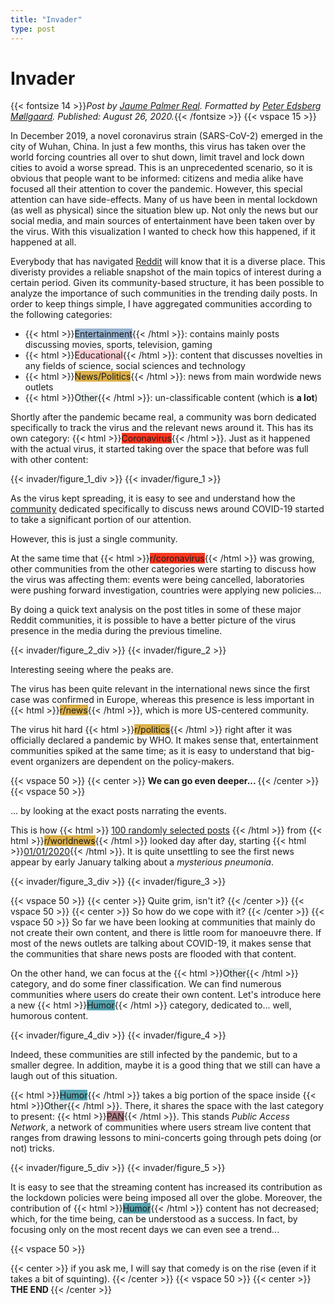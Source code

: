 ```yaml
---
title: "Invader"
type: post
---
```

# **Invader**
{{< fontsize 14 >}}*Post by [Jaume Palmer Real](mailto:jpre@dtu.dk). Formatted by [Peter Edsberg Møllgaard](mailto:petem@dtu.dk). Published: August 26, 2020.*{{< /fontsize >}}
{{< vspace 15 >}}

In December 2019, a novel coronavirus strain (SARS-CoV-2) emerged in the city of Wuhan, China. In just a few months, this virus has taken over the world forcing countries all over to shut down, limit travel and lock down cities to avoid a worse spread.
This is an unprecedented scenario, so it is obvious that people want to be informed: citizens and media alike have focused all their attention to cover the pandemic. However, this special attention can have side-effects. Many of us have been in mental lockdown (as well as physical) since the situation blew up. Not only the news but our social media, and main sources of entertainment have been taken over by the virus. With this visualization I wanted to check how this happened, if it happened at all.

Everybody that has navigated [Reddit](http://www.reddit.com/r/all) will know that it is a diverse place. This diveristy provides a reliable snapshot of the main topics of interest during a certain period. Given its community-based structure, it has been possible to analyze the importance of such communities in the trending daily posts.
In order to keep things simple, I have aggregated communities according to the following categories:

* {{< html >}}<span style="background-color:#97B3D0">Entertainment</span>{{< /html >}}: contains mainly posts discussing movies, sports, television, gaming
* {{< html >}}<span style="background-color:#ffd1d7">Educational</span>{{< /html >}}: content that discusses novelties in any fields of science, social sciences and technology
* {{< html >}}<span style="background-color:#DBB04A">News/Politics</span>{{< /html >}}: news from main wordwide news outlets
* {{< html >}}<span style="background-color:#e6eeee">Other</span>{{< /html >}}: un-classificable content (which is **a lot**)   

Shortly after the pandemic became real, a community was born dedicated specifically to track the virus and the relevant news around it. This has its own category: {{< html >}}<span style="background-color:#F93822">Coronavirus</span>{{< /html >}}. Just as it happened with the actual virus, it started taking over the space that before was full with other content:

{{< invader/figure_1_div >}}
{{< invader/figure_1 >}}

As the virus kept spreading, it is easy to see and understand how the [community](https://www.reddit.com/r/Coronavirus/) dedicated specifically to discuss news around COVID-19 started to take a significant portion of our attention.

However, this is just a single community.

At the same time that {{< html >}}<span style="background-color:#F93822">r/coronavirus</span>{{< /html >}} was growing, other communities from the other categories were starting to discuss how the virus was affecting them: events were being cancelled, laboratories were pushing forward investigation, countries were applying new policies...

By doing a quick text analysis on the post titles in some of these major Reddit communities, it is possible to have a better picture of the virus presence in the media during the previous timeline.

{{< invader/figure_2_div >}}
{{< invader/figure_2 >}}

Interesting seeing where the peaks are.

The virus has been quite relevant in the international news since the first case was confirmed in Europe, whereas this presence is less important in {{< html >}}<span style="background-color:#DBB04A">r/news</span>{{< /html >}}, which is more US-centered community.

The virus hit hard {{< html >}}<span style="background-color:#DBB04A">r/politics</span>{{< /html >}} right after it was officially declared a pandemic by WHO. It makes sense that, entertainment communities spiked at the same time; as it is easy to understand that big-event organizers are dependent on the policy-makers.

{{< vspace 50 >}}
{{< center >}} <b> We can go even deeper... </b> {{< /center >}}
{{< vspace 50 >}}

... by looking at the exact posts narrating the events.

This is how {{< html >}} <ins>100 randomly selected posts</ins> {{< /html >}} from {{< html >}}<span style="background-color:#DBB04A">r/worldnews</span>{{< /html >}} looked day after day, starting {{< html >}}<ins>01/01/2020</ins>{{< /html >}}.
It is quite unsettling to see the first news appear by early January talking about a *mysterious pneumonia*.

{{< invader/figure_3_div >}}
{{< invader/figure_3 >}}

{{< vspace 50 >}}
{{< center >}} Quite grim, isn't it? {{< /center >}}
{{< vspace 50 >}}
{{< center >}} So how do we cope with it? {{< /center >}}
{{< vspace 50 >}}
So far we have been looking at communities that mainly do not create their own content, and there is little room for manoeuvre there. If most of the news outlets are talking about COVID-19, it makes sense that the communities that share news posts are flooded with that content.

On the other hand, we can focus at the {{< html >}}<span style="background-color:#e6eeee">Other</span>{{< /html >}} category, and do some finer classification. We can find numerous communities where users do create their own content. Let's introduce here a new {{< html >}}<span style="background-color:#58a4b0">Humor</span>{{< /html >}} category, dedicated to... well, humorous content.

{{< invader/figure_4_div >}}
{{< invader/figure_4 >}}

Indeed, these communities are still infected by the pandemic, but to a smaller degree.
In addition, maybe it is a good thing that we still can have a laugh out of this situation.

{{< html >}}<span style="background-color:#58a4b0">Humor</span>{{< /html >}} takes a big portion of the space inside {{< html >}}<span style="background-color:#e6eeee">Other</span>{{< /html >}}. There, it shares the space with the last category to present: {{< html >}}<span style="background-color:#b5838d">PAN</span>{{< /html >}}. This stands *Public Access Network*, a network of communities where users stream live content that ranges from drawing lessons to mini-concerts going through pets doing (or not) tricks.

{{< invader/figure_5_div >}}
{{< invader/figure_5 >}}

It is easy to see that the streaming content has increased its contribution as the lockdown policies were being imposed all over the globe. Moreover, the contribution of {{< html >}}<span style="background-color:#58a4b0">Humor</span>{{< /html >}} content has not decreased; which, for the time being, can be understood as a success. In fact, by focusing only on the most recent days we can even see a trend...

{{< vspace 50 >}}

{{< center >}} if you ask me, I will say that comedy is on the rise (even if it takes a bit of squinting). {{< /center >}}
{{< vspace 50 >}}
{{< center >}} <b> THE END </b> {{< /center >}}
